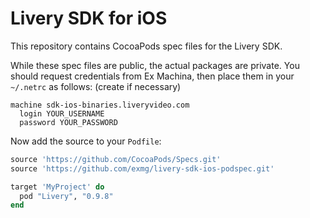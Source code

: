 # Livery SDK for iOS

This repository contains CocoaPods spec files for the Livery SDK.

While these spec files are public, the actual packages are private. You should
request credentials from Ex Machina, then place them in your `~/.netrc` as
follows: (create if necessary)

```
machine sdk-ios-binaries.liveryvideo.com
  login YOUR_USERNAME
  password YOUR_PASSWORD
```

Now add the source to your `Podfile`:

```ruby
source 'https://github.com/CocoaPods/Specs.git'
source 'https://github.com/exmg/livery-sdk-ios-podspec.git'

target 'MyProject' do
  pod "Livery", "0.9.8"
end
```
